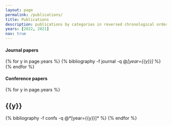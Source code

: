 ```yaml
---
layout: page
permalink: /publications/
title: Publications
description: publications by categories in reversed chronological order. generated by jekyll-scholar.
years: [2022, 2021]
nav: true
---
```


#### Journal papers

<div class="publications">

{% for y in page.years %}
  {% bibliography -f journal -q @*[year={{y}}]* %}
{% endfor %}

</div>

#### Conference papers

<div class="publications">

{% for y in page.years %}
  <h2 class="year">{{y}}</h2>
  {% bibliography -f confs -q @*[year={{y}}]* %}
{% endfor %}

</div>

